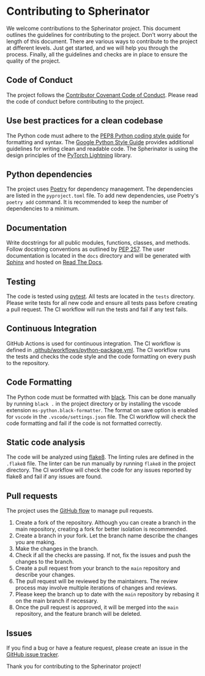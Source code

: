 # Contributing to Spherinator

We welcome contributions to the Spherinator project. This document outlines the guidelines for contributing to the project. Don't worry about the length of this document. There are various ways to contribute to the project at different levels. Just get started, and we will help you through the process. Finally, all the guidelines and checks are in place to ensure the quality of the project.

## Code of Conduct

The project follows the [Contributor Covenant Code of Conduct](https://www.contributor-covenant.org/version/2/1/code_of_conduct/). Please read the code of conduct before contributing to the project.

## Use best practices for a clean codebase

The Python code must adhere to the [PEP8 Python coding style guide](https://peps.python.org/pep-0008/) for formatting and syntax. The [Google Python Style Guide](https://google.github.io/styleguide/pyguide.html) provides additional guidelines for writing clean and readable code. The Spherinator is using the design principles of the [PyTorch Lightning](https://lightning.ai/docs/pytorch/stable/) library.

## Python dependencies

The project uses [Poetry](https://python-poetry.org/) for dependency management. The dependencies are listed in the `pyproject.toml` file. To add new dependencies, use Poetry's `poetry add` command. It is recommended to keep the number of dependencies to a minimum.

## Documentation

Write docstrings for all public modules, functions, classes, and methods. Follow docstring conventions as outlined by [PEP 257](https://peps.python.org/pep-0257/).
The user documentation is located in the `docs` directory and will be generated with [Sphinx](https://www.sphinx-doc.org/en/master/index.html) and hosted on [Read The Docs](https://spherinator.readthedocs.io/en/latest/index.html).

## Testing

The code is tested using [pytest](https://docs.pytest.org). All tests are located in the `tests` directory. Please write tests for all new code and ensure all tests pass before creating a pull request. The CI workflow will run the tests and fail if any test fails.

## Continuous Integration

GitHub Actions is used for continuous integration. The CI workflow is defined in [.github/workflows/python-package.yml](.github/workflows/python-package.yml). The CI workflow runs the tests and checks the code style and the code formatting on every push to the repository.

## Code Formatting

The Python code must be formatted with [black](https://black.readthedocs.io/en/stable/).
This can be done manually by running `black .` in the project directory or by installing the vscode extension `ms-python.black-formatter`. The format on save option is enabled for `vscode` in the `.vscode/settings.json` file.
The CI workflow will check the code formatting and fail if the code is not formatted correctly.

## Static code analysis

The code will be analyzed using [flake8](https://flake8.pycqa.org/en/latest/).
The linting rules are defined in the `.flake8` file. The linter can be run manually by running `flake8` in the project directory.
The CI workflow will check the code for any issues reported by flake8 and fail if any issues are found.

## Pull requests

The project uses the [GitHub flow](https://guides.github.com/introduction/flow/) to manage pull requests.

1. Create a fork of the repository. Although you can create a branch in the main repository, creating a fork for better isolation is recommended.
2. Create a branch in your fork. Let the branch name describe the changes you are making.
3. Make the changes in the branch.
4. Check if all the checks are passing. If not, fix the issues and push the changes to the branch.
5. Create a pull request from your branch to the `main` repository and describe your changes.
6. The pull request will be reviewed by the maintainers. The review process may involve multiple iterations of changes and reviews.
7. Please keep the branch up to date with the `main` repository by rebasing it on the main branch if necessary.
8. Once the pull request is approved, it will be merged into the `main` repository, and the feature branch will be deleted.

## Issues

If you find a bug or have a feature request, please create an issue in the [GitHub issue tracker](https://github.com/HITS-AIN/Spherinator/issues).

Thank you for contributing to the Spherinator project!
